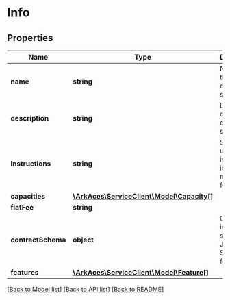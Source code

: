 # Info

## Properties
Name | Type | Description | Notes
------------ | ------------- | ------------- | -------------
**name** | **string** | Name of the contract service. | [optional] 
**description** | **string** | Description of the contract service. | [optional] 
**instructions** | **string** | Service usage instructions in markdown format. | [optional] 
**capacities** | [**\ArkAces\ServiceClient\Model\Capacity[]**](Capacity.md) |  | [optional] 
**flatFee** | **string** |  | [optional] 
**contractSchema** | **object** | Contract input schema in JSON Schema format. | [optional] 
**features** | [**\ArkAces\ServiceClient\Model\Feature[]**](Feature.md) |  | [optional] 

[[Back to Model list]](../README.md#documentation-for-models) [[Back to API list]](../README.md#documentation-for-api-endpoints) [[Back to README]](../README.md)


